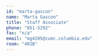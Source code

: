 ```yaml
---
id: "marta-gascon"
name: "Marta Gascon"
title: "Staff Associate"
phone: "851-5292"
fax: "n/a"
email: "mg4205@cumc.columbia.edu"
room: "401B"
---
```

